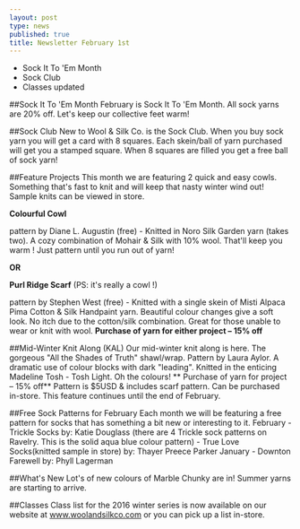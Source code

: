 ```yaml
---
layout: post
type: news
published: true
title: Newsletter February 1st
---
```




- Sock It To 'Em Month
- Sock Club
- Classes updated

##Sock It To 'Em Month
February is Sock It To 'Em Month.  All sock yarns are 20% off.  Let's keep our collective feet warm!

##Sock Club
New to Wool & Silk Co. is the Sock Club.  When you buy sock yarn you will get a card with 8 squares.  Each skein/ball of yarn purchased will get you a stamped square. When 8 squares are filled you get a free ball of sock yarn!  

##Feature Projects
This month we are featuring 2 quick and easy cowls.  Something that's fast to knit and will keep that nasty winter wind out!  Sample knits can be viewed in store.

**Colourful Cowl**

pattern by Diane L. Augustin (free)  - Knitted in Noro Silk Garden yarn (takes two). 
     A cozy combination of Mohair & Silk with 10% wool. That'll keep you warm !
     Just pattern until you run out of yarn!

**OR**

**Purl Ridge Scarf** (PS: it's really a cowl !) 

pattern by Stephen West (free)  - Knitted with a single skein of  Misti Alpaca Pima Cotton & Silk Handpaint yarn.  Beautiful colour changes give a soft look. No itch due to the 
    cotton/silk combination.  Great for those unable to wear or knit with wool.
    **Purchase of yarn for either project – 15% off**

##Mid-Winter Knit Along (KAL)
Our mid-winter knit along is here.  The gorgeous "All the Shades of Truth" shawl/wrap. Pattern by Laura Aylor.  A dramatic use of colour blocks with dark "leading".   Knitted in the enticing Madeline Tosh - Tosh Light.  Oh the colours! 
** Purchase of yarn for project – 15% off**      Pattern is $5USD & includes scarf pattern. Can be purchased in-store.
This feature continues until the end of February.

##Free Sock Patterns for February
Each month we will be featuring a free pattern for socks that has something a bit new or interesting to it.
February - Trickle Socks by:  Katie Douglass  (there are 4 Trickle sock patterns on Ravelry. 
                     This is the solid aqua blue colour pattern)
                - True Love Socks(knitted sample in store)  by:  Thayer Preece Parker 
January - Downton Farewell   by: Phyll Lagerman

##What's New
Lot's of new colours of Marble Chunky are in!  Summer yarns are starting to arrive.

##Classes
Class list for the 2016 winter series is now available on our website at www.woolandsilkco.com  or you can pick up a list in-store.
